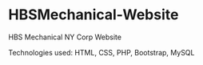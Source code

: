 # HBSMechanical-Website
HBS Mechanical NY Corp Website 

Technologies used: HTML, CSS, PHP, Bootstrap, MySQL
